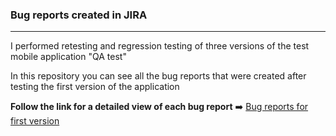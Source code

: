 ### **Bug reports created in JIRA**
___
I performed retesting and regression testing of three versions of the test mobile application "QA test"

In this repository you can see all the bug reports that were created after testing the first version of the application

**Follow the link for a detailed view of each bug report** ➡️
[Bug reports for first version](https://github.com/qasvitlana/BugReports_ForMobApp_V1/tree/main/BUG%20report%20app%20V1)
